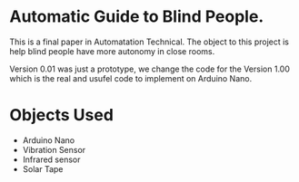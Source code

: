 # Automatic Guide to Blind People.
This is a final paper in Automatation Technical. The object to this project is help blind people have more autonomy in close rooms.

Version 0.01 was just a prototype, we change the code for the Version 1.00 which is the real and usufel code to implement on Arduino Nano.

# Objects Used
 - Arduino Nano
 - Vibration Sensor
 - Infrared sensor 
 - Solar Tape
